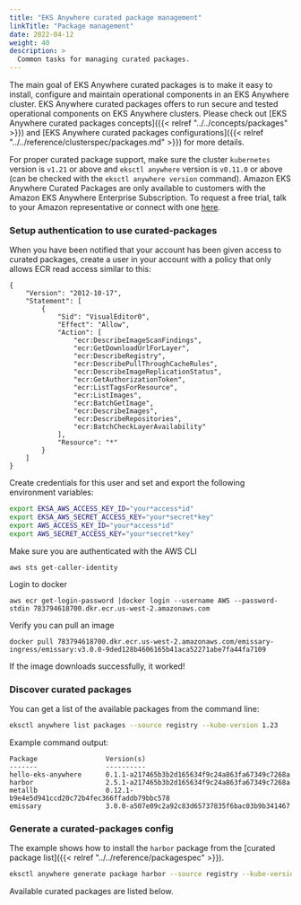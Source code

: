 ```yaml
---
title: "EKS Anywhere curated package management"
linkTitle: "Package management"
date: 2022-04-12
weight: 40
description: >
  Common tasks for managing curated packages.
---
```


The main goal of EKS Anywhere curated packages is to make it easy to install, configure and maintain operational components in an EKS Anywhere cluster. EKS Anywhere curated packages offers to run secure and tested operational components on EKS Anywhere clusters. Please check out [EKS Anywhere curated packages concepts]({{< relref "../../concepts/packages" >}}) and [EKS Anywhere curated packages configurations]({{< relref "../../reference/clusterspec/packages.md" >}}) for more details.

For proper curated package support, make sure the cluster `kubernetes` version is `v1.21` or above and `eksctl anywhere` version is `v0.11.0` or above (can be checked with the `eksctl anywhere version` command). Amazon EKS Anywhere Curated Packages are only available to customers with the Amazon EKS Anywhere Enterprise Subscription. To request a free trial, talk to your Amazon representative or connect with one [here](https://aws.amazon.com/contact-us/sales-support-eks/).

### Setup authentication to use curated-packages

When you have been notified that your account has been given access to curated packages, create a user in your account with a policy that only allows ECR read access similar to this:

```
{
    "Version": "2012-10-17",
    "Statement": [
        {
            "Sid": "VisualEditor0",
            "Effect": "Allow",
            "Action": [
                "ecr:DescribeImageScanFindings",
                "ecr:GetDownloadUrlForLayer",
                "ecr:DescribeRegistry",
                "ecr:DescribePullThroughCacheRules",
                "ecr:DescribeImageReplicationStatus",
                "ecr:GetAuthorizationToken",
                "ecr:ListTagsForResource",
                "ecr:ListImages",
                "ecr:BatchGetImage",
                "ecr:DescribeImages",
                "ecr:DescribeRepositories",
                "ecr:BatchCheckLayerAvailability"
            ],
            "Resource": "*"
        }
    ]
}
```

Create credentials for this user and set and export the following environment variables:
```bash
export EKSA_AWS_ACCESS_KEY_ID="your*access*id"
export EKSA_AWS_SECRET_ACCESS_KEY="your*secret*key"
export AWS_ACCESS_KEY_ID="your*access*id"
export AWS_SECRET_ACCESS_KEY="your*secret*key"
```
Make sure you are authenticated with the AWS CLI

```
aws sts get-caller-identity
```

Login to docker

```
aws ecr get-login-password |docker login --username AWS --password-stdin 783794618700.dkr.ecr.us-west-2.amazonaws.com
```

Verify you can pull an image
```
docker pull 783794618700.dkr.ecr.us-west-2.amazonaws.com/emissary-ingress/emissary:v3.0.0-9ded128b4606165b41aca52271abe7fa44fa7109
```
If the image downloads successfully, it worked!

### Discover curated packages

You can get a list of the available packages from the command line:

```bash
eksctl anywhere list packages --source registry --kube-version 1.23
```

Example command output:
```                 
Package                 Version(s)                                       
-------                 ----------                                       
hello-eks-anywhere      0.1.1-a217465b3b2d165634f9c24a863fa67349c7268a   
harbor                  2.5.1-a217465b3b2d165634f9c24a863fa67349c7268a   
metallb                 0.12.1-b9e4e5d941ccd20c72b4fec366ffaddb79bbc578  
emissary                3.0.0-a507e09c2a92c83d65737835f6bac03b9b341467
```

### Generate a curated-packages config

The example shows how to install the `harbor` package from the [curated package list]({{< relref "../../reference/packagespec" >}}).
```bash
eksctl anywhere generate package harbor --source registry --kube-version 1.23 > packages.yaml
```

Available curated packages are listed below.
